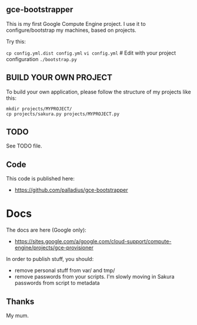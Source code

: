 gce-bootstrapper
----------------

This is my first Google Compute Engine project. I use it to configure/bootstrap my machines,
based on projects.

Try this:

   `cp config.yml.dist config.yml`
   `vi config.yml`  # Edit with your project configuration
   `./bootstrap.py`

BUILD YOUR OWN PROJECT
----------------------

To build your own application, please follow the structure of my projects like this:

	mkdir projects/MYPROJECT/
	cp projects/sakura.py projects/MYPROJECT.py

TODO
----

See TODO file.


Code
----

This code is published here:

* https://github.com/palladius/gce-bootstrapper


Docs
====

The docs are here (Google only):

* https://sites.google.com/a/google.com/cloud-support/compute-engine/projects/gce-provisioner

In order to publish stuff, you should:

* remove personal stuff from var/ and tmp/
* remove passwords from your scripts. I'm slowly moving in Sakura passwords from script to metadata

Thanks
------

My mum.

